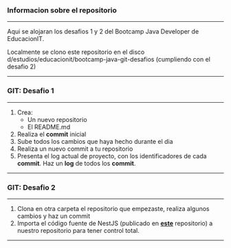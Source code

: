 ### Informacion sobre el repositorio
---
Aqui se alojaran los desafios 1 y 2 del Bootcamp Java Developer de EducacionIT.

Localmente se clono este repositorio en el disco d/estudios/educacionit/bootcamp-java-git-desafios (cumpliendo con el desafio 2)


---

### GIT: Desafio 1
---
1. Crea:
    - Un nuevo repositorio
    - El README.md
2. Realiza el **commit** inicial
3. Sube todos los cambios que haya hecho durante el dia
4. Realiza un nuevo commit a tu repositorio
5. Presenta el log actual de proyecto, con los identificadores de cada **commit**. Haz un **log** de todos los **commit**.

---

### GIT: Desafio 2
---
1. Clona en otra carpeta el repositorio que empezaste, realiza algunos cambios y haz un commit
2. Importa el código fuente de NestJS (publicado en **[este](https://github.com/nestjs/nest)** repositorio) a nuestro repositorio para tener control total.

---

